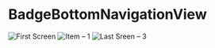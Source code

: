 # BadgeBottomNavigationView

![First Screen](https://user-images.githubusercontent.com/46577836/69000715-5af02d00-08d4-11ea-92ab-f237a1456fdc.png)
![Item – 1](https://user-images.githubusercontent.com/46577836/69000716-5af02d00-08d4-11ea-98d5-4945615f50d5.png)
![Last Sreen – 3](https://user-images.githubusercontent.com/46577836/69000717-5af02d00-08d4-11ea-813f-6ce0b5ae068e.png)
